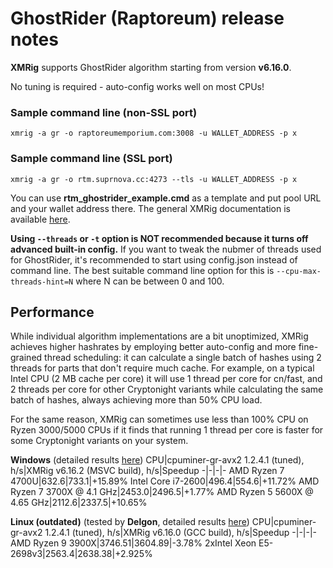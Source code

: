 # GhostRider (Raptoreum) release notes

**XMRig** supports GhostRider algorithm starting from version **v6.16.0**.

No tuning is required - auto-config works well on most CPUs!

### Sample command line (non-SSL port)
```
xmrig -a gr -o raptoreumemporium.com:3008 -u WALLET_ADDRESS -p x
```

### Sample command line (SSL port)
```
xmrig -a gr -o rtm.suprnova.cc:4273 --tls -u WALLET_ADDRESS -p x
```

You can use **rtm_ghostrider_example.cmd** as a template and put pool URL and your wallet address there. The general XMRig documentation is available [here](https://xmrig.com/docs/miner).

**Using `--threads` or `-t` option is NOT recommended because it turns off advanced built-in config.** If you want to tweak the nubmer of threads used for GhostRider, it's recommended to start using config.json instead of command line. The best suitable command line option for this is `--cpu-max-threads-hint=N` where N can be between 0 and 100.

## Performance

While individual algorithm implementations are a bit unoptimized, XMRig achieves higher hashrates by employing better auto-config and more fine-grained thread scheduling: it can calculate a single batch of hashes using 2 threads for parts that don't require much cache. For example, on a typical Intel CPU (2 MB cache per core) it will use 1 thread per core for cn/fast, and 2 threads per core for other Cryptonight variants while calculating the same batch of hashes, always achieving more than 50% CPU load.

For the same reason, XMRig can sometimes use less than 100% CPU on Ryzen 3000/5000 CPUs if it finds that running 1 thread per core is faster for some Cryptonight variants on your system.

**Windows** (detailed results [here](https://imgur.com/a/0njIVVW))
CPU|cpuminer-gr-avx2 1.2.4.1 (tuned), h/s|XMRig v6.16.2 (MSVC build), h/s|Speedup
-|-|-|-
AMD Ryzen 7 4700U|632.6|733.1|+15.89%
Intel Core i7-2600|496.4|554.6|+11.72%
AMD Ryzen 7 3700X @ 4.1 GHz|2453.0|2496.5|+1.77%
AMD Ryzen 5 5600X @ 4.65 GHz|2112.6|2337.5|+10.65%

**Linux (outdated)** (tested by **Delgon**, detailed results [here](https://cdn.discordapp.com/attachments/604375870236524574/913167614749048872/unknown.png))
CPU|cpuminer-gr-avx2 1.2.4.1 (tuned), h/s|XMRig v6.16.0 (GCC build), h/s|Speedup
-|-|-|-
AMD Ryzen 9 3900X|3746.51|3604.89|-3.78%
2xIntel Xeon E5-2698v3|2563.4|2638.38|+2.925%
